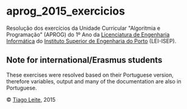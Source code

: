 # aprog_2015_exercicios

Resolução dos exercícios da Unidade Curricular "Algoritmia e Programação" (APROG) do 1º Ano da [Licenciatura de Engenharia Informática](http://www.isep.ipp.pt/Course/Course/26) do [Instituto Superior de Engenharia do Porto](http://www.isep.ipp.pt) (LEI-ISEP).

## Note for international/Erasmus students
These exercises were resolved based on their Portuguese version, therefore variables, output and many of the documentation are also in Portuguese.

© [Tiago Leite](https://tiagoanleite.github.io), 2015

